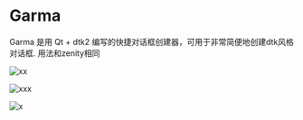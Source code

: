 Garma
=====

Garma 是用 Qt + dtk2 编写的快捷对话框创建器，可用于非常简便地创建dtk风格对话框. 用法和zenity相同




![xx](https://img.picui.cn/free/2024/09/18/66ea1d96a7c63.png)

![xxx](https://img.picui.cn/free/2024/09/18/66ea1dbc5748e.png)


![x](https://img.picui.cn/free/2024/09/18/66ea1d6139dc7.png)